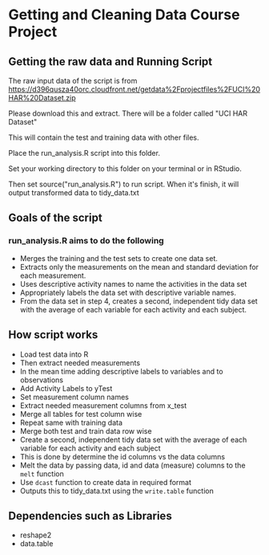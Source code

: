 # Getting and Cleaning Data Course Project

## Getting the raw data and Running Script

The raw input data of the script is from https://d396qusza40orc.cloudfront.net/getdata%2Fprojectfiles%2FUCI%20HAR%20Dataset.zip

Please download this and extract. There will be a folder called "UCI HAR Dataset"

This will contain the test and training data with other files.

Place the run_analysis.R script into this folder.

Set your working directory to this folder on your terminal or in RStudio.

Then set source("run_analysis.R") to run script. When it's finish, it will output transformed data to tidy_data.txt

## Goals of the script

### run_analysis.R aims to do the following
* Merges the training and the test sets to create one data set.
* Extracts only the measurements on the mean and standard deviation for each measurement. 
* Uses descriptive activity names to name the activities in the data set
* Appropriately labels the data set with descriptive variable names. 
* From the data set in step 4, creates a second, independent tidy data set with the average of each variable for each activity and each subject.

## How script works

- Load test data into R
- Then extract needed measurements
- In the mean time adding descriptive labels to variables and to observations
- Add Activity Labels to yTest
- Set measurement column names
- Extract needed measurement columns from x_test
- Merge all tables for test column wise
- Repeat same with training data
- Merge both test and train data row wise
- Create a second, independent tidy data set with the average of each variable for each activity and each subject
- This is done by determine the id columns vs the data columns
- Melt the data by passing data, id and data (measure) columns to the ```melt``` function
- Use ```dcast``` function to create data in required format
- Outputs this to tidy_data.txt using the ```write.table``` function 

## Dependencies such as Libraries
- reshape2
- data.table
